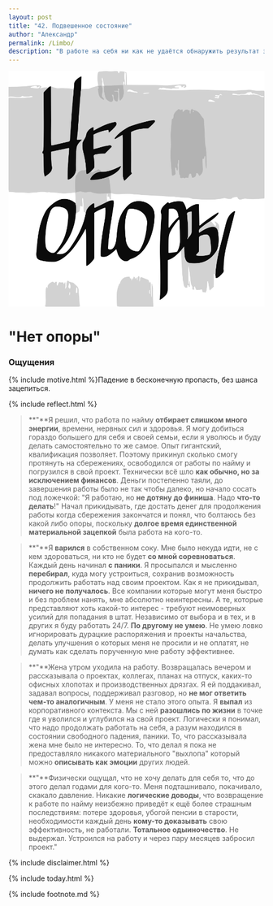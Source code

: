 ```yaml
---
layout: post
title: "42. Подвешенное состояние"
author: "Александр"
permalink: /Limbo/
description: "В работе на себя ни как не удаётся обнаружить результат за который можно зацепиться для ощущения стабильности своего существования. Такое состояние постепенно переходит в соматические ощущения аналогичные свободному падению"
---
```

<a href="/_cards/">!["Паника падения в никуда"](/_img/42.svg)</a>
# "Нет опоры"

### Ощущения
{% include motive.html %}Падение в бесконечную пропасть, без шанса зацепиться. 

{% include reflect.html %}
>**"**Я решил, что работа по найму **отбирает слишком много энергии**, времени, нервных сил и здоровья. Я могу добиться гораздо большего для себя и своей семьи, если я уволюсь и буду делать самостоятельно то же самое. Опыт гигантский, квалификация позволяет. Поэтому прикинул сколько смогу протянуть на сбережениях, освободился от работы по найму и погрузился в свой проект. Технически всё шло **как обычно, но за исключением финансов**. Деньги постепенно таяли, до завершения работы было не так чтобы далеко, но начало сосать под ложечкой: "Я работаю, но **не дотяну до финиша**. Надо **что-то делать**!" Начал  прикидывать, где достать денег для продолжения работы когда сбережения закончатся и понял, что болтаюсь без какой либо опоры, поскольку **долгое время единственной материальной зацепкой** была работа на кого-то. 

>**"**Я **варился** в собственном соку. Мне было некуда идти, не с кем здороваться, ни кто не будет **со мной соревноваться**. Каждый день начинал **с паники**. Я просыпался и мысленно **перебирал**, куда могу устроиться, сохранив возможность продолжить работать над своим проектом. Как я не прикидывал, **ничего не получалось**. Все компании которые могут меня быстро и без проблем нанять, мне абсолютно неинтересны. А те, которые представляют хоть какой-то интерес - требуют неимоверных усилий для попадания в штат. Независимо от выбора и в тех, и в других я буду работать 24/7. **По другому не умею**. Не умею ловко игнорировать дурацкие распоряжения и проекты начальства, делать улучшения о которых меня не просили и не оплатят, не думать как сделать порученную мне работу эффективнее.   

>**"**Жена утром уходила на работу. Возвращалась вечером и рассказывала о проектах, коллегах, планах на отпуск, каких-то офисных хлопотах и производственных дрязгах. Я ей поддакивал, задавал вопросы, поддерживал разговор, но **не мог ответить чем-то аналогичным**. У меня не стало этого опыта. Я **выпал** из корпоративного контекста. Мы с ней **разошлись по жизни** в точке где я уволился и углубился на свой проект. Логически я понимал, что надо продолжать работать на себя, а разум находился в состоянии свободного падения, паники. То, что рассказывала жена мне было не интересно. То, что делал я пока не предоставляло никакого материального "выхлопа" который можно **описывать как эмоции** других людей. 

>**"**Физически ощущал, что не хочу делать для себя то, что до этого делал годами для кого-то. Меня подташнивало, покачивало, скакало давление. Никакие **логические доводы**, что возвращение к работе по найму неизбежно приведёт к ещё более страшным последствиям: потере здоровья, убогой пенсии в старости, необходимости каждый день **кому-то доказывать** свою эффективность, не работали. **Тотальное одыиночество**. Не выдержал. Устроился на работу и через пару месяцев забросил проект."

{% include disclaimer.html %}

{% include today.html %}

{% include footnote.md %}
